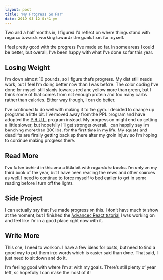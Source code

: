 ```yaml
---
layout: post
title: 'My Progress So Far'
date: 2019-03-12 8:41 pm
---
```


Two and a half months in, I figured I’d reflect on where things stand with regards towards working towards the goals I set for myself.

I feel pretty good with the progress I’ve made so far. In some areas I could be better, but overall, I’ve been happy with what I’ve done so far this year.

## Losing Weight

I’m down almost 10 pounds, so I figure that’s progress. My diet still needs work, but I feel I’m doing better now than I was before. The color coding I’ve done for myself still slants towards red and yellow more than green, but I think some of that comes from not enough protein and too many carbs rather than calories. Either way though, I can do better.

I’ve continued to do well with making it to the gym. I decided to change up programs a little bit. I’ve moved away from the PPL program and have adopted the [P.H.U.L.](https://www.muscleandstrength.com/workouts/phul-workout) program instead. My progression might end up getting a little slower, but hopefully I’ll get stronger overall. I can happily say I’m benching more than 200 lbs. for the first time in my life. My squats and deadlifts are finally getting back up there after my groin injury so I’m hoping to continue making progress there.

## Read More

I’ve fallen behind in this one a little bit with regards to books. I’m only on my third book of the year, but I have been reading the news and other sources as well. I need to continue to force myself to bed earlier to get in some reading before I turn off the lights.

## Side Project

I can actually say that I’ve made progress on this. I don’t have much to show at the moment, but I finished the [Advanced React tutorial](https://advancedreact.com/) I was working on and feel like I’m in a good place right now with it.

## Write More

This one, I need to work on. I have a few ideas for posts, but need to find a good way to put them into words which is easier said than done. That said, I just need to sit down and do it.

I’m feeling good with where I’m at with my goals. There’s still plenty of year left, so hopefully I can make the most of it!
